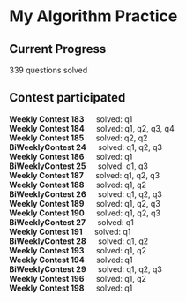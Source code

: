 # My Algorithm Practice  

## Current Progress
339 questions solved

## Contest participated
**Weekly Contest 183** &emsp; solved: q1  
**Weekly Contest 184** &emsp; solved: q1, q2, q3, q4  
**Weekly Contest 185** &emsp; solved: q2, q2  
**BiWeeklyContest 24** &emsp; solved: q1, q2, q3   
**Weekly Contest 186** &emsp; solved: q1  
**BiWeeklyContest 25** &emsp; solved: q1, q3  
**Weekly Contest 187** &emsp; solved: q1, q2, q3  
**Weekly Contest 188** &emsp; solved: q1, q2    
**BiWeeklyContest 26** &emsp; solved: q1, q2, q3  
**Weekly Contest 189** &emsp; solved: q1, q2, q3  
**Weekly Contest 190** &emsp; solved: q1, q2, q3  
**BiWeeklyContest 27** &emsp; solved: q1  
**Weekly Contest 191** &emsp; solved: q1  
**BiWeeklyContest 28** &emsp; solved: q1, q2  
**Weekly Contest 193** &emsp; solved: q1, q2  
**Weekly Contest 194** &emsp; solved: q1  
**BiWeeklyContest 29** &emsp; solved: q1, q2, q3  
**Weekly Contest 196** &emsp; solved: q1, q2  
**Weekly Contest 198** &emsp; solved: q1
